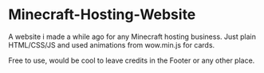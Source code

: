 # Minecraft-Hosting-Website

A website i made a while ago for any Minecraft hosting business. 
Just plain HTML/CSS/JS and used animations from wow.min.js for cards.

Free to use, would be cool to leave credits in the Footer or any other place. 
